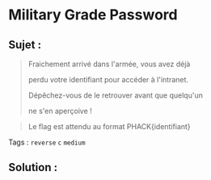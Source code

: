 # Military Grade Password

## Sujet :

> Fraichement arrivé dans l'armée, vous avez déjà 
> 
> perdu votre identifiant pour accéder à l'intranet.
> 
> Dépêchez-vous de le retrouver avant que quelqu'un
> 
> ne s'en aperçoive !

> Le flag est attendu au format PHACK{identifiant}

Tags : `reverse` `c` `medium`

## Solution :
